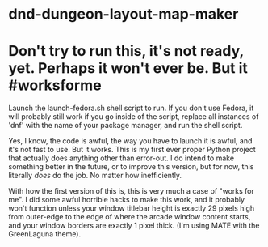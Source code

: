 # dnd-dungeon-layout-map-maker

# Don't try to run this, it's not ready, yet. Perhaps it won't ever be. But it #worksforme

Launch the launch-fedora.sh shell script to run.
If you don't use Fedora, it will probably still work if you go inside of the script, replace all instances of 'dnf' with the name of your package manager, and run the shell script.

Yes, I know, the code is awful, the way you have to launch it is awful, and it's not fast to use. But it works. This is my first ever proper Python project that actually does anything other than error-out. I do intend to make something better in the future, or to improve this version, but for now, this literally *does* do the job. No matter how inefficiently.

With how the first version of this is, this is very much a case of "works for me". I did some awful horrible hacks to make this work, and it probably won't function unless your window titlebar height is exactly 29 pixels high from outer-edge to the edge of where the arcade window content starts, and your window borders are exactly 1 pixel thick. (I'm using MATE with the GreenLaguna theme).
